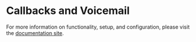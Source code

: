# Callbacks and Voicemail

For more information on functionality, setup, and configuration, please visit the [documentation site](https://flex-project-template-docs-2618-dev.twil.io/Feature%20Library/overview).
